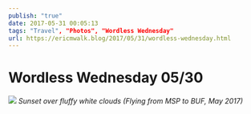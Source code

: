 ```yaml
---
publish: "true"
date: 2017-05-31 00:05:13
tags: "Travel", "Photos", "Wordless Wednesday"
url: https://ericmwalk.blog/2017/05/31/wordless-wednesday.html
---
```


# Wordless Wednesday 05/30

![](https://ericmwalk.blog/uploads/2022/a4080aeed0.jpg)
*Sunset over fluffy white clouds (Flying from MSP to BUF, May 2017)*
